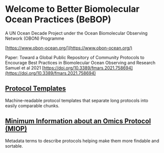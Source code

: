
# Welcome to Better Biomolecular Ocean Practices (BeBOP)
A UN Ocean Decade Project under the Ocean Biomolecular Observing Network (OBON) Programme 

[https://www.obon-ocean.org/](https://www.obon-ocean.org/)

Paper:
Toward a Global Public Repository of Community Protocols to Encourage Best Practices in Biomolecular Ocean Observing and Research
Samuel et al 2021
[https://doi.org/10.3389/fmars.2021.758694](https://doi.org/10.3389/fmars.2021.758694)

## [Protocol Templates](protocol_template_description.md)

Machine-readable protocol templates that separate long protocols into easily comparable chunks.

## [Minimum Information about an Omics Protocol (MIOP)](miop.md)

Metadata terms to describe protocols helping make them more findable and sortable.


